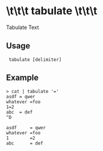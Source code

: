 # \\t\\t\\t tabulate \\t\\t\\t

Tabulate Text

## Usage

     tabulate [delimiter]

## Example

    > cat | tabulate '='
    asdf = qwer
    whatever =foo
    1=2
    abc  = def
    ^D

    asdf     = qwer
    whatever =foo
    1        =2
    abc      = def
